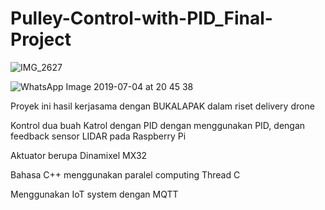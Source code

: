 # Pulley-Control-with-PID_Final-Project
![IMG_2627](https://user-images.githubusercontent.com/36463628/125316923-c832ba80-e362-11eb-9f3e-ffb2baf3e557.JPG)

![WhatsApp Image 2019-07-04 at 20 45 38](https://user-images.githubusercontent.com/36463628/125317006-da145d80-e362-11eb-9351-14f0c63819ad.jpeg)



Proyek ini hasil kerjasama dengan BUKALAPAK dalam riset delivery drone

Kontrol dua buah Katrol dengan PID dengan menggunakan PID, dengan feedback sensor LIDAR pada Raspberry Pi

Aktuator berupa Dinamixel MX32

Bahasa C++ menggunakan paralel computing Thread C

Menggunakan IoT system dengan MQTT
